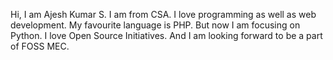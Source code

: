 Hi, I am Ajesh Kumar S. I am from CSA. I love programming as well as web development. My favourite language is PHP. But now I am focusing on Python. I love Open Source Initiatives. And I am looking forward to be a part of FOSS MEC.